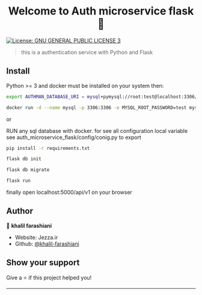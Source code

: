<h1 align="center">Welcome to Auth microservice flask 👋</h1>
<p>
  <a href="#" target="_blank">
    <img alt="License: GNU GENERAL PUBLIC LICENSE 3" src="https://img.shields.io/badge/License-GNU GENERAL PUBLIC LICENSE 3-yellow.svg" />
  </a>
</p>

> this is a authentication service with Python and Flask

## Install
Python >= 3 and docker must be installed on your system then:
```sh
export AUTHMAN_DATABASE_URI = mysql+pymysql://root:test@localhost:3306/auth_microsevice_flask

docker run -d --name mysql -p 3306:3306 -e MYSQL_ROOT_PASSWORD=test mysql

```
or

RUN any sql database with docker. 
for see all configuration local variable see auth_microservice_flask/config/conig.py to export


```sh
pip install -r requirements.txt

flask db init

flask db migrate

flask run
```
finally open localhost:5000/api/v1 on your browser

## Author

👤 **khalil farashiani**

* Website: Jezza.ir
* Github: [@khalil-farashiani](https://github.com/khalil-farashiani)

## Show your support

Give a ⭐️ if this project helped you!

***
